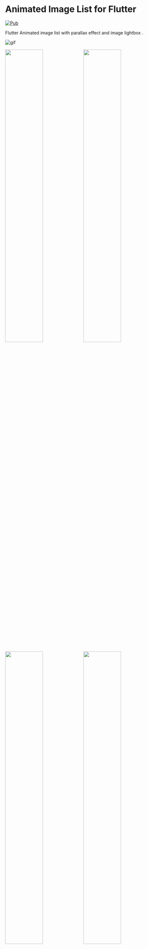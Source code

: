 # Animated Image List for Flutter

[![Pub](https://img.shields.io/pub/v/animated_image_list.svg)](https://pub.dev/packages/animated_image_list)

Flutter Animated image list with parallax effect and image lightbox .

<!-- [![Animated Image list](https://yt-embed.herokuapp.com/embed?v=EJ7FQjdHYkA)](https://www.youtube.com/watch?v=EJ7FQjdHYkA "Animated Image lis") -->
<!-- <img src="mainGif.gif"> -->
![gif](https://media.giphy.com/media/gWwV2IaBQYkQRQNFsM/giphy.gif)

[<img src="https://img.youtube.com/vi/MGTt9eqJioc/0.jpg" width="49%">](https://youtu.be/MGTt9eqJioc) [<img src="https://img.youtube.com/vi/gTqUJB75Scc/0.jpg" width="49%">](https://youtu.be/gTqUJB75Scc)

[<img src="https://img.youtube.com/vi/iLn3OgV07KY/0.jpg" width="49%">](https://youtu.be/iLn3OgV07KY) [<img src="https://img.youtube.com/vi/FLpzHNzCSQ8/0.jpg" width="49%">](https://youtu.be/FLpzHNzCSQ8)

## Getting Started

Add the package to your pubspec.yaml:

```yaml
animated_image_list: ^0.5.0
```

In your dart file, import the library:

```Dart
import 'package:animated_image_list/AnimatedImageList.dart';
```

Instead of using a `ListView` create a `AnimatedImageList` Widget:

```Dart
 AnimatedImageList(
               images: arr.map((e) => e.urls.small).toList(),
               builder: (context, index, progress) {
                 return Positioned.directional(
                     textDirection: TextDirection.ltr,
                     bottom: 15,
                     start: 25,
                     child: Opacity(
                       opacity: progress > 1 ? (2 - progress) : progress,
                       child: Text(
                         arr[index].user.username ?? 'Anonymous',
                         style: TextStyle(
                             color: Colors.white,
                             fontSize: 25,
                             fontWeight: FontWeight.w500),
                       ),
                     ));
               },
               scrollDirection: Axis.vertical,
               itemExtent: 100,
               maxExtent: 400,
             ),
```

### Parameters:

| Name              | Description                                                                                                                                                                                                                                          | Required | Default value     |
| ----------------- | ---------------------------------------------------------------------------------------------------------------------------------------------------------------------------------------------------------------------------------------------------- | -------- | ----------------- |
| `images`          | A list of images url to display in the list by default it accepts urls if custom image needed use provider paramter                                                                                                                                  | required | -                 |
| `provider`        | Function which maps an url or image string to an image provider                                                                                                                                                                                      | -        | -                 |
| `itemExtent`      | not selected item size required to calculate animations                                                                                                                                                                                              | required | 150               |
| `maxExtent`       | selected item size required to calculate animations                                                                                                                                                                                                  | required | 400               |
| `scrollDirection` | List scroll direction horizontal or vertical                                                                                                                                                                                                         | -        | Axis.vertical     |
| `builder`         | Builder function that returns a widget to display over the image / `progress` from 0...1 item selection progress from 1...2 item leaving view could be usefull if you want to animate something like text opacity above / `index` current item index | -        | -                 |
| `placeHolder`     | Optional function which returns default placeholder for lightbox and error widget if image fails to load                                                                                                                                             | -        | kTransparentImage |
